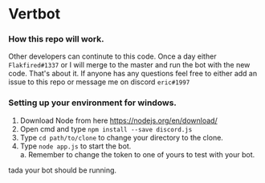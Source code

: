 # Vertbot

### How this repo will work.
Other developers can continute to this code. Once a day either `Flakfired#1337` or I 
will merge to the master and run the bot with the new code. That's about it. If anyone has any questions feel free to either add an issue to this repo or message me on discord `eric#1997`


### Setting up your environment for windows.

1. Download Node from here https://nodejs.org/en/download/
2. Open cmd and type `npm install --save discord.js`
3. Type `cd path/to/clone` to change your directory to the clone.
4. Type `node app.js` to start the bot.<br/>
      a. Remember to change the token to one of yours to test with your bot. 

tada your bot should be running.
